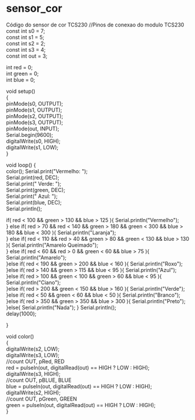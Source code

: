 # sensor_cor
Código do sensor de cor TCS230
//Pinos de conexao do modulo TCS230  
const int s0 = 7;  
const int s1 = 5;  
const int s2 = 2;  
const int s3 = 4;  
const int out = 3;   
   

    
int red = 0;  
int green = 0;  
int blue = 0;  
    
void setup()   
{  
  pinMode(s0, OUTPUT);  
  pinMode(s1, OUTPUT);  
  pinMode(s2, OUTPUT);  
  pinMode(s3, OUTPUT);  
  pinMode(out, INPUT);  
  Serial.begin(9600);  
  digitalWrite(s0, HIGH);  
  digitalWrite(s1, LOW);  
}  
    
void loop() 
{  
  color();
  Serial.print("Vermelho: ");  
  Serial.print(red, DEC);  
  Serial.print(" Verde: ");  
  Serial.print(green, DEC);  
  Serial.print(" Azul: ");  
  Serial.print(blue, DEC);  
  Serial.println();  

  if( red < 100 && green > 130 && blue > 125  ){
   Serial.println("Vermelho");  
  } else if( red > 70 && red < 140 && green > 180 && green < 300 && blue > 180 && blue < 300  ){
   Serial.println("Laranja");  
  } else if( red < 110 && red > 40 && green > 80 && green < 130 && blue > 130  ){
   Serial.println("Amarelo Queimado");  
  } else if( red < 60 && red > 0 && green < 60 && blue > 75  ){
   Serial.println("Amarelo");  
  }else if( red < 190 && green > 200 && blue < 160  ){
   Serial.println("Roxo");  
  }else if( red > 140 && green > 115 && blue < 95  ){
   Serial.println("Azul");  
  }else if( red > 100 && green < 100 && green > 60 && blue < 95  ){
   Serial.println("Ciano");  
  }else if( red > 200 && green < 150 && blue > 160  ){
   Serial.println("Verde");  
  }else if( red < 50 && green < 60 && blue < 50  ){
   Serial.println("Branco");  
  }else if( red > 350 && green > 350 && blue > 300  ){
   Serial.println("Preto");  
  }else{
    Serial.println("Nada");
  }
  Serial.println();  
 delay(1000);

 }  
    
void color()  
{  
  digitalWrite(s2, LOW);  
  digitalWrite(s3, LOW);  
  //count OUT, pRed, RED  
  red = pulseIn(out, digitalRead(out) == HIGH ? LOW : HIGH);  
  digitalWrite(s3, HIGH);  
  //count OUT, pBLUE, BLUE  
  blue = pulseIn(out, digitalRead(out) == HIGH ? LOW : HIGH);  
  digitalWrite(s2, HIGH);  
  //count OUT, pGreen, GREEN  
  green = pulseIn(out, digitalRead(out) == HIGH ? LOW : HIGH);  
}
